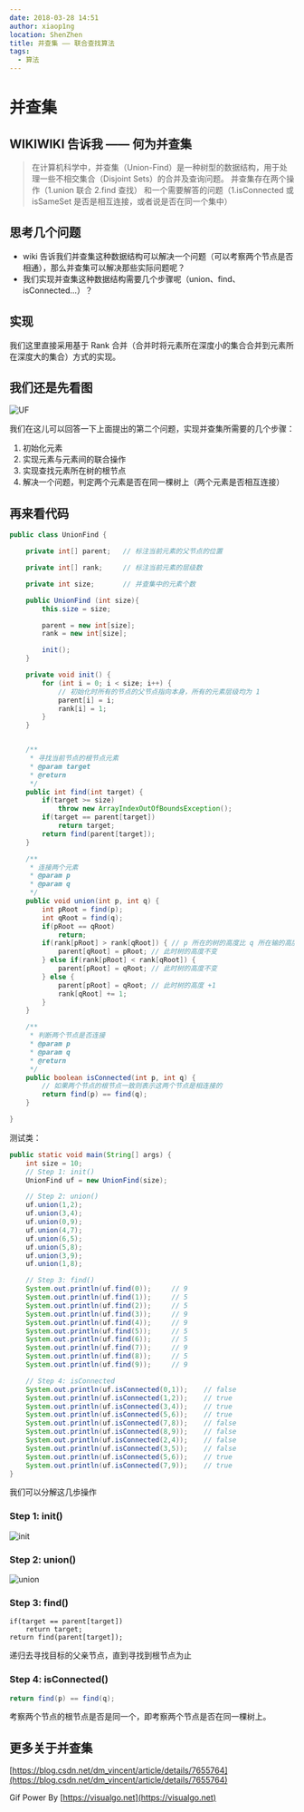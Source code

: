 ```yaml
---
date: 2018-03-28 14:51
author: xiaop1ng
location: ShenZhen
title: 并查集 —— 联合查找算法
tags:
  - 算法
---
```


# 并查集

## WIKIWIKI 告诉我 —— 何为并查集
 
> 在计算机科学中，并查集（Union-Find）是一种树型的数据结构，用于处理一些不相交集合（Disjoint Sets）的合并及查询问题。 并查集存在两个操作（1.union 联合 2.find 查找） 和一个需要解答的问题（1.isConnected 或 isSameSet 是否是相互连接，或者说是否在同一个集中）
 
## 思考几个问题

* wiki 告诉我们并查集这种数据结构可以解决一个问题（可以考察两个节点是否相通），那么并查集可以解决那些实际问题呢？ 
* 我们实现并查集这种数据结构需要几个步骤呢（union、find、isConnected…）？  

## 实现

 我们这里直接采用基于 Rank 合并（合并时将元素所在深度小的集合合并到元素所在深度大的集合）方式的实现。

 
## 我们还是先看图

![UF](https://img-blog.csdn.net/20180328140325528?watermark/2/text/aHR0cDovL2Jsb2cuY3Nkbi5uZXQveGlhb3BpbmcwOTE1/font/5a6L5L2T/fontsize/400/fill/I0JBQkFCMA==/dissolve/70/gravity/SouthEast)

我们在这儿可以回答一下上面提出的第二个问题，实现并查集所需要的几个步骤：   
 
 1. 初始化元素   
 2. 实现元素与元素间的联合操作   
 3. 实现查找元素所在树的根节点   
 4. 解决一个问题，判定两个元素是否在同一棵树上（两个元素是否相互连接）

 
## 再来看代码

 
```java
public class UnionFind {

    private int[] parent;   // 标注当前元素的父节点的位置

    private int[] rank;     // 标注当前元素的层级数

    private int size;       // 并查集中的元素个数

    public UnionFind (int size){
        this.size = size;

        parent = new int[size];
        rank = new int[size];

        init();
    }

    private void init() {
        for (int i = 0; i < size; i++) {
            // 初始化时所有的节点的父节点指向本身，所有的元素层级均为 1
            parent[i] = i;
            rank[i] = 1;
        }
    }


    /**
     * 寻找当前节点的根节点元素
     * @param target
     * @return
     */
    public int find(int target) {
        if(target >= size)
            throw new ArrayIndexOutOfBoundsException();
        if(target == parent[target])
            return target;
        return find(parent[target]);
    }

    /**
     * 连接两个元素
     * @param p
     * @param q
     */
    public void union(int p, int q) {
        int pRoot = find(p);
        int qRoot = find(q);
        if(pRoot == qRoot)
            return;
        if(rank[pRoot] > rank[qRoot]) { // p 所在的树的高度比 q 所在输的高度高，这时应该让 q 的根节点元素连接到 p 的根节点元素
            parent[qRoot] = pRoot; // 此时树的高度不变
        } else if(rank[pRoot] < rank[qRoot]) {
            parent[pRoot] = qRoot; // 此时树的高度不变
        } else {
            parent[pRoot] = qRoot; // 此时树的高度 +1
            rank[qRoot] += 1;
        }
    }

    /**
     * 判断两个节点是否连接
     * @param p
     * @param q
     * @return
     */
    public boolean isConnected(int p, int q) {
        // 如果两个节点的根节点一致则表示这两个节点是相连接的
        return find(p) == find(q);
    }

}
```

测试类：

 
```java
public static void main(String[] args) {
    int size = 10;
    // Step 1: init()
    UnionFind uf = new UnionFind(size);

    // Step 2: union()
    uf.union(1,2);
    uf.union(3,4);
    uf.union(0,9);
    uf.union(4,7);
    uf.union(6,5);
    uf.union(5,8);
    uf.union(3,9);
    uf.union(1,8);

    // Step 3: find()
    System.out.println(uf.find(0));     // 9
    System.out.println(uf.find(1));     // 5
    System.out.println(uf.find(2));     // 5
    System.out.println(uf.find(3));     // 9
    System.out.println(uf.find(4));     // 9
    System.out.println(uf.find(5));     // 5
    System.out.println(uf.find(6));     // 5
    System.out.println(uf.find(7));     // 9
    System.out.println(uf.find(8));     // 5
    System.out.println(uf.find(9));     // 9

    // Step 4: isConnected
    System.out.println(uf.isConnected(0,1));    // false
    System.out.println(uf.isConnected(1,2));    // true
    System.out.println(uf.isConnected(3,4));    // true
    System.out.println(uf.isConnected(5,6));    // true
    System.out.println(uf.isConnected(7,8));    // false
    System.out.println(uf.isConnected(8,9));    // false
    System.out.println(uf.isConnected(2,4));    // false
    System.out.println(uf.isConnected(3,5));    // false
    System.out.println(uf.isConnected(5,6));    // true
    System.out.println(uf.isConnected(7,9));    // true
}
```
 我们可以分解这几歩操作

 
### Step 1: init()

![init](https://img-blog.csdn.net/20180328144243782?watermark/2/text/aHR0cDovL2Jsb2cuY3Nkbi5uZXQveGlhb3BpbmcwOTE1/font/5a6L5L2T/fontsize/400/fill/I0JBQkFCMA==/dissolve/70/gravity/SouthEast)

 
### Step 2: union()

![union](https://img-blog.csdn.net/20180328144334461?watermark/2/text/aHR0cDovL2Jsb2cuY3Nkbi5uZXQveGlhb3BpbmcwOTE1/font/5a6L5L2T/fontsize/400/fill/I0JBQkFCMA==/dissolve/70/gravity/SouthEast)

 
### Step 3: find()

 
```
if(target == parent[target]) 
    return target;
return find(parent[target]);
```
 递归去寻找目标的父亲节点，直到寻找到根节点为止

 
### Step 4: isConnected()

 
```java
return find(p) == find(q);
```

考察两个节点的根节点是否是同一个，即考察两个节点是否在同一棵树上。

 
## 更多关于并查集

[https://blog.csdn.net/dm_vincent/article/details/7655764](https://blog.csdn.net/dm_vincent/article/details/7655764)

 
Gif Power By [https://visualgo.net](https://visualgo.net)

   
  